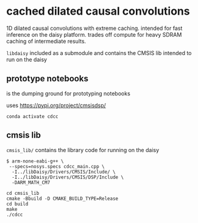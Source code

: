 # cached dilated causal convolutions

1D dilated causal convolutions with extreme caching. intended for fast inference on the daisy platform.
trades off compute for heavy SDRAM caching of intermediate results.

`libdaisy` included as a submodule and contains the CMSIS lib intended to run on the daisy

## prototype notebooks

is the dumping ground for prototyping notebooks

uses https://pypi.org/project/cmsisdsp/

`conda activate cdcc`

## cmsis lib

`cmsis_lib/` contains the library code for running on the daisy

```
$ arm-none-eabi-g++ \
 --specs=nosys.specs cdcc_main.cpp \
  -I../libDaisy/Drivers/CMSIS/Include/ \
  -I../libDaisy/Drivers/CMSIS/DSP/Include \
  -DARM_MATH_CM7
```

```
cd cmsis_lib
cmake -Bbuild -D CMAKE_BUILD_TYPE=Release
cd build
make
./cdcc
```

